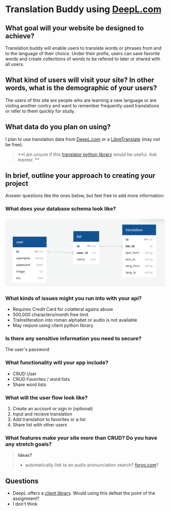 # Translation Buddy using [DeepL.com](https://www.deepl.com/translator)

## What goal will your website be designed to achieve?

Translation buddy will enable users to translate words or phrases from and to the language of their choice. Under their profie, users can save favorite words and create collections of words to be refered to later or shared with all users.

## What kind of users will visit your site? In other words, what is the demographic of your users?

The users of this site are people who are learning a new language or are visitng another contry and want to remember frequently used translations or refer to them quickly for study. 

## What data do you plan on using?

I plan to use translation data from [DeepL.com](https://www.deepl.com/translator) or a [LibreTranslate](https://libretranslate.com/) (may not be free).

> **I am unsure if this [translator python library](https://pypi.org/project/translate-api/#more-about-translators) would be useful. Ask mentor. **

## In brief, outline your approach to creating your project 

Answer questions like the ones below, but feel free to add more information:

### What does your database schema look like?

### ![translation-buddy-diagram](/Proposal/translation-buddy/translation-buddy-diagram.png)

### What kinds of issues might you run into with your api?

- Requires Credit Card for colatteral agains abuse
- 500,000 characters/month free limit
- Tralnsliteration into roman alphabet or audio is not available
- May reqiure using client python library

### Is there any sensitive information you need to secure?

The user's password

### What functionality will your app include?

- CRUD User
- CRUD Favorites / word lists
- Share word lists

### What will the user flow look like?

1. Create an account or sign in (optional)
2. Input and recieve translation
3. Add translation to favorites or a list
4. Share list with other users

###  What features make your site more than CRUD? Do you have any stretch goals?

> **Ideas?** 
>
> - automatically link to an audio pronunciation search? [forvo.com](https://forvo.com/)?

## Questions

- DeepL offers a [client library](https://pypi.org/project/deepl/). Would using this defeat the point of the assignment?
- I don't think 
